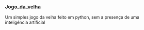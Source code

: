 ### Jogo_da_velha
Um simples jogo da velha feito em python, sem a presença de uma inteligência artificial
